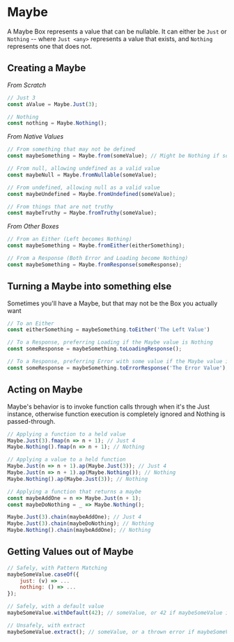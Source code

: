 # Maybe

A Maybe Box represents a value that can be nullable. It can either be `Just` or `Nothing` -- where `Just <any>` represents a value that exists,
and `Nothing` represents one that does not.

## Creating a Maybe

_From Scratch_

```js
// Just 3
const aValue = Maybe.Just(3);

// Nothing
const nothing = Maybe.Nothing();
```

_From Native Values_

```js
// From something that may not be defined
const maybeSomething = Maybe.from(someValue); // Might be Nothing if someValue is undefined or null

// From null, allowing undefined as a valid value
const maybeNull = Maybe.fromNullable(someValue);

// From undefined, allowing null as a valid value
const maybeUndefined = Maybe.fromUndefined(someValue);

// From things that are not truthy
const maybeTruthy = Maybe.fromTruthy(someValue);
```

_From Other Boxes_

```js
// From an Either (Left becomes Nothing)
const maybeSomething = Maybe.fromEither(eitherSomething);

// From a Response (Both Error and Loading become Nothing)
const maybeSomething = Maybe.fromResponse(someResponse);
```

## Turning a Maybe into something else

Sometimes you'll have a Maybe, but that may not be the Box you actually want

```js
// To an Either
const eitherSomething = maybeSomething.toEither('The Left Value')

// To a Response, preferring Loading if the Maybe value is Nothing
const someResponse = maybeSomething.toLoadingResponse();

// To a Response, preferring Error with some value if the Maybe value is Nothing
const someResponse = maybeSomething.toErrorResponse('The Error Value');
```

## Acting on Maybe

Maybe's behavior is to invoke function calls through when it's the Just instance, otherwise function execution
is completely ignored and Nothing is passed-through.

```js
// Applying a function to a held value
Maybe.Just(3).fmap(n => n + 1); // Just 4
Maybe.Nothing().fmap(n => n + 1); // Nothing

// Applying a value to a held function
Maybe.Just(n => n + 1).ap(Maybe.Just(3)); // Just 4
Maybe.Just(n => n + 1).ap(Maybe.Nothing()); // Nothing
Maybe.Nothing().ap(Maybe.Just(3)); // Nothing

// Applying a function that returns a maybe
const maybeAddOne = n => Maybe.Just(n + 1);
const maybeDoNothing = _ => Maybe.Nothing();

Maybe.Just(3).chain(maybeAddOne); // Just 4
Maybe.Just(3).chain(maybeDoNothing); // Nothing
Maybe.Nothing().chain(maybeAddOne); // Nothing
```

## Getting Values out of Maybe

```js
// Safely, with Pattern Matching
maybeSomeValue.caseOf({
    just: (v) => ...
    nothing: () => ...
});

// Safely, with a default value
maybeSomeValue.withDefault(42); // someValue, or 42 if maybeSomeValue is Nothing

// Unsafely, with extract
maybeSomeValue.extract(); // someValue, or a thrown error if maybeSomeValue is Nothing
```
